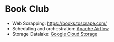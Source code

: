 # Book Club
- Web Scrapping: https://books.toscrape.com/
- Scheduling and orchestration: [Apache Airflow](https://airflow.apache.org/docs/apache-airflow/stable/)
- Storage Datalake: [Google Cloud Storage](https://cloud.google.com/storage/)
